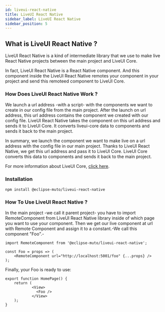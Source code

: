 ```yaml
---
id: liveui-react-native
title: LiveUI React Native
sidebar_label: LiveUI React Native
sidebar_position: 5
---
```


## What is LiveUI React Native ?

LiveUI React Native is a kind of intermediate library that we use to make live React Native projects between the main project and LiveUI Core.

In fact, LiveUI React Native is a React Native component. And this component inside the LiveUI React Native remotes your component in your project and send this remoteed component to LiveUI Core. 

### How Does LiveUI React Native Work ?

We launch a url address -with a script- with the components we want to create in our config file from the main project. After the launch on url address, this url address contains the component we created with our config file. LiveUI React Native takes the component on this url address and sends it to LiveUI Core. It converts liveui-core data to components and sends it back to the main project.

In summary, we launch the component we want to make live on a url address with the config file in our main project. Thanks to LiveUI React Native, we get this url address and pass it to LiveUI Core. LiveUI Core converts this data to components and sends it back to the main project. 

For more information about LiveUI Core, [click here](liveui-core).

### Installation

    npm install @eclipse-muto/liveui-react-native

### How To Use LiveUI React Native ?

In the main project -we call it parent project- you have to import RemoteComponent from LiveUI React Native library inside of which page you want to use your component. Then we get our live component at url with Remote Component and assign it to a constant.-We call this component "Foo".-

    import RemoteComponent from '@eclipse-muto/liveui-react-native';

    const Foo = props => (
        <RemoteComponent url="http://localhost:5001/foo" {...props} />
    );

Finally, your Foo is ready to use:

    export function HomePage() {
        return (
                <View>
                  <Foo />
                </View>
        );
    }
